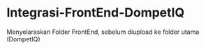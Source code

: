 # Integrasi-FrontEnd-DompetIQ
Menyelaraskan Folder FrontEnd, sebelum diupload ke folder utama (DompetIQ)
